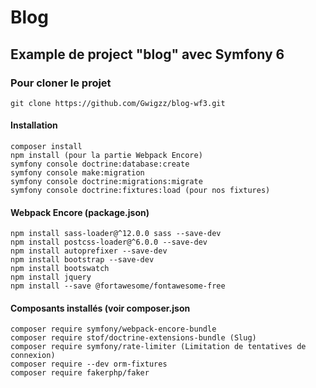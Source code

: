 # Blog

## Example de project "blog" avec Symfony 6

### Pour cloner le projet

```
git clone https://github.com/Gwigzz/blog-wf3.git
```

#### Installation
```
composer install
npm install (pour la partie Webpack Encore)
symfony console doctrine:database:create
symfony console make:migration
symfony console doctrine:migrations:migrate
symfony console doctrine:fixtures:load (pour nos fixtures)
```

#### Webpack Encore (package.json)
```
npm install sass-loader@^12.0.0 sass --save-dev
npm install postcss-loader@^6.0.0 --save-dev
npm install autoprefixer --save-dev
npm install bootstrap --save-dev
npm install bootswatch
npm install jquery
npm install --save @fortawesome/fontawesome-free
```
#### Composants installés (voir composer.json
```
composer require symfony/webpack-encore-bundle
composer require stof/doctrine-extensions-bundle (Slug)
composer require symfony/rate-limiter (Limitation de tentatives de connexion)
composer require --dev orm-fixtures
composer require fakerphp/faker
```